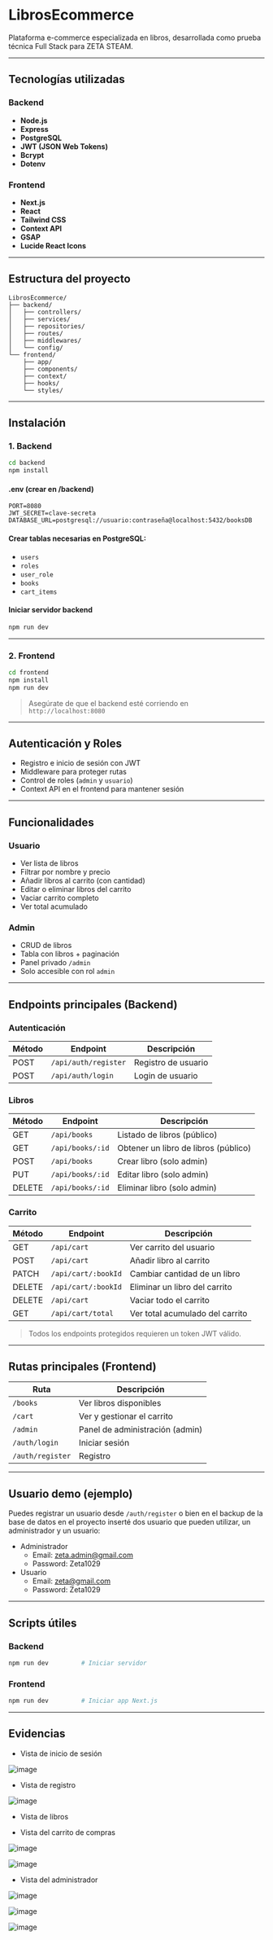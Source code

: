 # LibrosEcommerce

Plataforma e-commerce especializada en libros, desarrollada como prueba técnica Full Stack para ZETA STEAM.

---

## Tecnologías utilizadas

### Backend

- **Node.js**
- **Express**
- **PostgreSQL**
- **JWT (JSON Web Tokens)**
- **Bcrypt**
- **Dotenv**

### Frontend

- **Next.js**
- **React**
- **Tailwind CSS**
- **Context API**
- **GSAP**
- **Lucide React Icons**

---

## Estructura del proyecto

```
LibrosEcommerce/
├── backend/
│   ├── controllers/
│   ├── services/
│   ├── repositories/
│   ├── routes/
│   ├── middlewares/
│   └── config/
└── frontend/
    ├── app/
    ├── components/
    ├── context/
    ├── hooks/
    └── styles/
```

---

##  Instalación

### 1. Backend

```bash
cd backend
npm install
```

#### .env (crear en /backend)

```
PORT=8080
JWT_SECRET=clave-secreta
DATABASE_URL=postgresql://usuario:contraseña@localhost:5432/booksDB
```

#### Crear tablas necesarias en PostgreSQL:

- `users`
- `roles`
- `user_role`
- `books`
- `cart_items`

#### Iniciar servidor backend

```bash
npm run dev
```

---

### 2. Frontend

```bash
cd frontend
npm install
npm run dev
```

> Asegúrate de que el backend esté corriendo en `http://localhost:8080`

---

##  Autenticación y Roles

- Registro e inicio de sesión con JWT
- Middleware para proteger rutas
- Control de roles (`admin` y `usuario`)
- Context API en el frontend para mantener sesión

---

## Funcionalidades

### Usuario

- Ver lista de libros
- Filtrar por nombre y precio
- Añadir libros al carrito (con cantidad)
- Editar o eliminar libros del carrito
- Vaciar carrito completo
- Ver total acumulado

### Admin

- CRUD de libros
- Tabla con libros + paginación
- Panel privado `/admin`
- Solo accesible con rol `admin`

---

##  Endpoints principales (Backend)

###  Autenticación

| Método | Endpoint            | Descripción           |
|--------|---------------------|-----------------------|
| POST   | `/api/auth/register`| Registro de usuario   |
| POST   | `/api/auth/login`   | Login de usuario      |

###  Libros

| Método | Endpoint            | Descripción                           |
|--------|---------------------|---------------------------------------|
| GET    | `/api/books`        | Listado de libros (público)           |
| GET    | `/api/books/:id`    | Obtener un libro de libros (público)  |
| POST   | `/api/books`        | Crear libro (solo admin)              |
| PUT    | `/api/books/:id`    | Editar libro (solo admin)             |
| DELETE | `/api/books/:id`    | Eliminar libro (solo admin)           |

###  Carrito

| Método | Endpoint               | Descripción                          |
|--------|------------------------|--------------------------------------|
| GET    | `/api/cart`            | Ver carrito del usuario              |
| POST   | `/api/cart`            | Añadir libro al carrito              |
| PATCH  | `/api/cart/:bookId`    | Cambiar cantidad de un libro         |
| DELETE | `/api/cart/:bookId`    | Eliminar un libro del carrito        |
| DELETE | `/api/cart`            | Vaciar todo el carrito               |
| GET    | `/api/cart/total`      | Ver total acumulado del carrito      |

> Todos los endpoints protegidos requieren un token JWT válido.

---

## Rutas principales (Frontend)

| Ruta             | Descripción                         |
|------------------|-------------------------------------|
| `/books`         | Ver libros disponibles              |
| `/cart`          | Ver y gestionar el carrito          |
| `/admin`         | Panel de administración (admin)     |
| `/auth/login`    | Iniciar sesión                      |
| `/auth/register` | Registro                            |

---

##  Usuario demo (ejemplo)

Puedes registrar un usuario desde `/auth/register` o bien en el backup de la base de datos en el proyecto inserté dos usuario que pueden utilizar, un administrador y un usuario:

- Administrador
  - Email: zeta.admin@gmail.com
  - Password: Zeta1029
- Usuario
  - Email: zeta@gmail.com
  - Password: Zeta1029

---

##  Scripts útiles

### Backend

```bash
npm run dev         # Iniciar servidor
```

### Frontend

```bash
npm run dev         # Iniciar app Next.js
```

---

## Evidencias

- Vista de inicio de sesión

![image](https://github.com/user-attachments/assets/d6e5f7ce-dc5e-4db8-b946-1d9f8170b6d1)

- Vista de registro

![image](https://github.com/user-attachments/assets/63d6690b-49a5-4d63-a143-d80e43ede5db)

- Vista de libros

- Vista del carrito de compras

![image](https://github.com/user-attachments/assets/ec9d815f-b8c8-4a1e-b022-3562263873e4)

![image](https://github.com/user-attachments/assets/8114b678-00a8-4179-91d7-c77e137d88d6)

- Vista del administrador

![image](https://github.com/user-attachments/assets/52f9f46e-27ed-4743-ad0c-2e683382b7fe)

![image](https://github.com/user-attachments/assets/6e111432-870c-4235-969b-e33631edf931)

![image](https://github.com/user-attachments/assets/88b9cf6e-550b-4cfb-a030-dc9b41e6a7bb)

